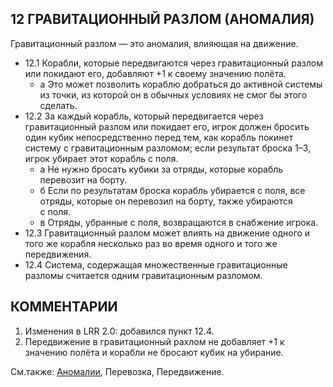 12 ГРАВИТАЦИОННЫЙ РАЗЛОМ (АНОМАЛИЯ)
---

Гравитационный разлом — это аномалия, влияющая на движение.
* 12.1 Корабли, которые передвигаются через гравитационный разлом или покидают его, добавляют +1 к своему значению полёта.
  * а Это может позволить кораблю добраться до активной системы из точки, из которой он в обычных условиях не смог бы этого сделать.
* 12.2 За каждый корабль, который передвигается через гравитационный разлом или покидает его, игрок должен бросить один кубик непосредственно перед тем, как корабль 
покинет систему с гравитационным разломом; если результат броска 1–3, игрок убирает этот корабль с поля.
  * а Не нужно бросать кубики за отряды, которые корабль перевозит на борту.
  * б Если по результатам броска корабль убирается с поля, все отряды, которые он перевозил на борту, также убираются с поля.
  * в Отряды, убранные с поля, возвращаются в снабжение игрока.
* 12.3 Гравитационный разлом может влиять на движение одного и того же корабля несколько раз во время одного и того же передвижения.
* 12.4 Система, содержащая множественные гравитационные разломы считается одним гравитационным разломом.
  
КОММЕНТАРИИ
---
1) Изменения в LRR 2.0: добавился пункт 12.4.
2) Передвижение в гравитационный рахлом не добавляет +1 к значению полёта и корабли не бросают кубик на убирание.

См.также: [Аномалии](anomalies.md), Перевозка, Передвижение.
